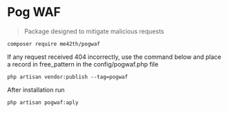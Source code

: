 # Pog WAF
> Package designed to mitigate malicious requests

~~~shell
composer require me42th/pogwaf
~~~

If any request received 404 incorrectly, use the command below and place a record in free_pattern in the config/pogwaf.php file
~~~shell
php artisan vendor:publish --tag=pogwaf
~~~
After installation run 
~~~shell
php artisan pogwaf:aply
~~~
